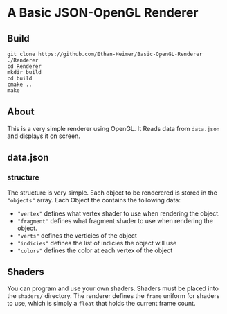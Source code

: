 # A Basic JSON-OpenGL Renderer

## Build

```
git clone https://github.com/Ethan-Heimer/Basic-OpenGL-Renderer ./Renderer
cd Renderer
mkdir build
cd build
cmake ..
make
```

## About 
This is a very simple renderer using OpenGL. It Reads data from `data.json` and displays it on screen.

## data.json
### structure
The structure is very simple. Each object to be renderered is stored in the `"objects"` array.
Each Object the contains the following data:
- `"vertex"` defines what vertex shader to use when rendering the object.
- `"fragment"` defines what fragment shader to use when rendering the object.
- `"verts"` defines the verticies of the object
- `"indicies"` defines the list of indicies the object will use
- `"colors"` defines the color at each vertex of the object

## Shaders
You can program and use your own shaders. Shaders must be placed into the `shaders/` directory.
The renderer defines the `frame` uniform for shaders to use, which is simply a `float` that holds the current frame count.
